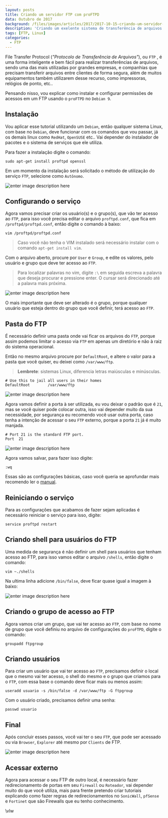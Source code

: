 ```yaml
---
layout: posts
title: Criando um servidor FTP com proFTPD
data: Outubro de 2017
background: /files/images/articles/2017/2017-10-15-criando-um-servidor-ftp-com-proftpd/banner.png
description: 'Criando um exelente sistema de transferência de arquivos com proFTPD'
tags: [FTP, Linux]
categories: 
  - FTP
---
```


File Transfer Protocol (*"Protocolo de Transferência de Arquivos"*), ou `FTP` , é uma forma inteligente e bem fácil para realizar transferências de arquivos, sendo uma das mais utilizadas por grandes empresas, e companhias que precisam transferir arquivos entre clientes de forma segura, além de muitos equipamentos também utilizarem desse recurso, como impressoras, relógios de ponto, etc..

Pensando nisso, vou explicar como instalar e configurar permissões de acessos em um FTP usando o `proFTPD` no `Debian 9`.

## Instalação

Vou aplicar esse tutorial utilizando um `Debian`, então qualquer sistema Linux, com base no `Debian`, deve funcionar com os comandos que vou passar, já os demais linux como `RedHat`, `OpenSUSE` etc.. Vai depender do instalador de pacotes e o sistema de serviços que ele utiliza.

Para fazer a instalação digite o comando:

```
sudo apt-get install proftpd openssl
```
 
Em um momento da instalação será solicitado o método de utilização do serviço `FTP`, selecione como `Autônomo`.

![enter image description here](/files/images/articles/2017/2017-10-15-criando-um-servidor-ftp-com-proftpd/01.PNG "01.PNG")

## Configurando o serviço

Agora vamos precisar criar os usuário(s) e o grupo(s), que vão ter acesso ao `FTP`, para isso você precisa editar o arquivo `proftpd.conf`, que fica em `/proftpd/proftpd.conf`, então digite o comando à baixo:

```
vim /proftpd/proftpd.conf
```

> Caso você não tenha o VIM instalado será necessário instalar com o comando `apt-get install vim`.
  

Com o arquivo aberto, procure por `User` e `Group`, e edite os valores, pelo usuário e grupo que deve ter acesso ao `FTP`.


> Para localizar palavras no vim, digite `:\` em seguida escreva a palavra que deseja procurar e pressione enter. O cursar será direcionado até a palavra mais próxima.
  
![enter image description here](/files/images/articles/2017/2017-10-15-criando-um-servidor-ftp-com-proftpd/02.PNG "02.PNG")

O mais importante que deve ser alterado é o grupo, porque qualquer usuário que esteja dentro do grupo que você definir, terá acesso ao `FTP`.

## Pasta do FTP

É necessário definir uma pasta onde vai ficar os arquivos do `FTP`, porque assim podemos limitar o acesso via `FTP` em apenas um diretório e não à raiz do sistema operacional.

Então no mesmo arquivo procure por `DefaultRoot`, e altere o valor para a pasta que você quiser, eu deixei como `/var/www/ftp`.

> **Lembrete**: sistemas Linux, diferencia letras maiúsculas e minúsculas.

```
# Use this to jail all users in their homes
DefaultRoot        /var/www/ftp
```

![enter image description here](/files/images/articles/2017/2017-10-15-criando-um-servidor-ftp-com-proftpd/03.PNG "03.PNG")

Agora vamos definir a porta à ser utilizada, eu vou deixar o padrão que é `21`, mas se você quiser pode colocar outra, isso vai depender muito da sua necessidade, por segurança eu recomendo você usar outra porta, caso tenha a intenção de acessar o seu `FTP` externo, porque a porta `21` já é muito manjada.

```
# Port 21 is the standard FTP port.
Port  21
```

![enter image description here](/files/images/articles/2017/2017-10-15-criando-um-servidor-ftp-com-proftpd/03.PNG "03.PNG")

Agora vamos salvar, para fazer isso digite:

```
:wq
```

Essas são as configurações básicas, caso você queria se aprofundar mais recomendo ler o [manual](https://linux.die.net/man/8/proftpd).

## Reiniciando o serviço

Para as configurações que acabamos de fazer sejam aplicadas é necessário reiniciar o serviço para isso, digite:

```
service proftpd restart
```

## Criando shell para usuários do FTP

Uma medida de segurança é não definir um shell para usuários que tenham acesso ao FTP, para isso vamos editar o arquivo `/shells`, então digite o comando:

```
vim ~./shells
```

Na ultima linha adicione `/bin/false`, deve ficar quase igual a imagem à baixo:


![enter image description here](/files/images/articles/2017/2017-10-15-criando-um-servidor-ftp-com-proftpd/04.PNG "04.PNG")

## Criando o grupo de acesso ao FTP

Agora vamos criar um grupo, que vai ter acesso ao `FTP`, com base no nome de grupo que você definiu no arquivo de configurações do `proFTPD`, digite o comando:

```
groupadd ftpgroup
```

## Criando usuários

Para criar um usuário que vai ter acesso ao `FTP`, precisamos definir o local que o mesmo vai ter acesso, o shell do mesmo e o grupo que criamos para o `FTP`, com essa base o comando deve ficar mais ou menos assim:

```
useradd usuario -s /bin/false -d /var/www/ftp -G ftpgroup
```

Com o usuário criado, precisamos definir uma senha:

```
passwd usuario
```

## Final

Após concluir esses passos, você vai ter o seu `FTP`, que pode ser acessado ou via `Browser`, `Explorer` até mesmo por `Clients` de FTP.

![enter image description here](/files/images/articles/2017/2017-10-15-criando-um-servidor-ftp-com-proftpd/05.PNG "05.PNG")

## Acessar externo

Agora para acessar o seu FTP  de outro local, é necessário fazer redirecionamento de portas em seu `Firewall` ou `Roteador`, vai depender muito do que você utiliza, mais para frente pretendo criar tutoriais explicando como fazer regras de redirecionamentos no `SonicWall`, `pfSense` e `Fortinet` que são Firewalls que eu tenho conhecimento.

\vlw